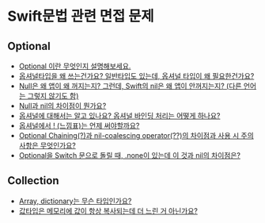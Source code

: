 # Swift문법 관련 면접 문제
## Optional
- [Optional 이란 무엇인지 설명해보세요.](https://github.com/Allen30-study/Interview/blob/main/01-Optional/01_Optional%EC%9D%B4%EB%9E%80%20%EB%AC%B4%EC%97%87%EC%9D%B8%EC%A7%80%20%EC%84%A4%EB%AA%85%ED%95%B4%EB%B3%B4%EC%84%B8%EC%9A%94%20copy.md)
- [옵셔널타입을 왜 쓰는건가요? 일반타입도 있는데, 옵셔널 타입이 왜 필요한건가요?](https://github.com/Allen30-study/Interview/blob/main/01-Optional/02_%EC%98%B5%EC%85%94%EB%84%90%ED%83%80%EC%9E%85%EC%9D%84%20%EC%99%9C%20%EC%93%B0%EB%8A%94%EA%B1%B4%EA%B0%80%EC%9A%94%3F%20%EC%9D%BC%EB%B0%98%ED%83%80%EC%9E%85%EB%8F%84%20%EC%9E%88%EB%8A%94%EB%8D%B0%2C%20%EC%98%B5%EC%85%94%EB%84%90%20%ED%83%80%EC%9E%85%EC%9D%B4%20%EC%99%9C%20%ED%95%84%EC%9A%94%ED%95%9C%EA%B1%B4%EA%B0%80%EC%9A%94%3F.md)
- [Null은 왜 앱이 왜 꺼지는지? 그런데, Swift의 nil은 왜 앱이 안꺼지는지? (다른 언어는 그렇지 않기도 함)](https://github.com/Allen30-study/Interview/blob/main/01-Optional/03_Null%EC%9D%80%20%EC%99%9C%20%EC%95%B1%EC%9D%B4%20%EC%99%9C%20%EA%BA%BC%EC%A7%80%EB%8A%94%EC%A7%80%3F%20%EA%B7%B8%EB%9F%B0%EB%8D%B0%2C%20Swift%EC%9D%98%20nil%EC%9D%80%20%EC%99%9C%20%EC%95%B1%EC%9D%B4%20%EC%95%88%EA%BA%BC%EC%A7%80%EB%8A%94%EC%A7%80%3F%20(%EB%8B%A4%EB%A5%B8%20%EC%96%B8%EC%96%B4%EB%8A%94%20%EA%B7%B8%EB%A0%87%EC%A7%80%20%EC%95%8A%EA%B8%B0%EB%8F%84%20%ED%95%A8).md)
- [Null과 nil의 차이점이 뭔가요?](https://github.com/Allen30-study/Interview/blob/main/01-Optional/04_Null%EA%B3%BC%20nil%EC%9D%98%20%EC%B0%A8%EC%9D%B4%EC%A0%90%EC%9D%B4%20%EB%AD%94%EA%B0%80%EC%9A%94%3F.md)
- [옵셔널에 대해서는 알고 있나요? 옵셔널 바인딩 처리는 어떻게 하나요?](https://github.com/Allen30-study/Interview/blob/main/01-Optional/05_%EC%98%B5%EC%85%94%EB%84%90%EC%97%90%20%EB%8C%80%ED%95%B4%EC%84%9C%EB%8A%94%20%EC%95%8C%EA%B3%A0%20%EC%9E%88%EB%82%98%EC%9A%94%3F%20%EC%98%B5%EC%85%94%EB%84%90%20%EB%B0%94%EC%9D%B8%EB%94%A9%20%EC%B2%98%EB%A6%AC%EB%8A%94%20%EC%96%B4%EB%96%BB%EA%B2%8C%20%ED%95%98%EB%82%98%EC%9A%94%3F.md)
- [옵셔널에서 ! (느낌표)는 언제 써야할까요?](https://github.com/Allen30-study/Interview/blob/main/01-Optional/06_%EC%98%B5%EC%85%94%EB%84%90%EC%97%90%EC%84%9C%20!%20(%EB%8A%90%EB%82%8C%ED%91%9C)%EB%8A%94%20%EC%96%B8%EC%A0%9C%20%EC%8D%A8%EC%95%BC%ED%95%A0%EA%B9%8C%EC%9A%94%3F.md)
- [Optional Chaining(?)과 nil-coalescing operator(??)의 차이점과 사용 시 주의사항은 무엇인가요?](https://github.com/Allen30-study/Interview/blob/main/01-Optional/07_Optional%20Chaining(%3F)%EA%B3%BC%20nil-coalescing%20operator(%3F%3F)%EC%9D%98%20%EC%B0%A8%EC%9D%B4%EC%A0%90%EA%B3%BC%20%EC%82%AC%EC%9A%A9%20%EC%8B%9C%20%EC%A3%BC%EC%9D%98%EC%82%AC%ED%95%AD%EC%9D%80%20%EB%AC%B4%EC%97%87%EC%9D%B8%EA%B0%80%EC%9A%94%3F.md)
- [Optional을 Switch 문으로 돌릴 때, .none이 있는데 이 것과 nil의 차이점은?](https://github.com/Allen30-study/Interview/blob/main/01-Optional/08_Optional%EC%9D%84%20Switch%20%EB%AC%B8%EC%9C%BC%EB%A1%9C%20%EB%8F%8C%EB%A6%B4%20%EB%95%8C%2C%20.none%EC%9D%B4%20%EC%9E%88%EB%8A%94%EB%8D%B0%20%EC%9D%B4%20%EA%B2%83%EA%B3%BC%20nil%EC%9D%98%20%EC%B0%A8%EC%9D%B4%EC%A0%90%EC%9D%80%3F.md)

## Collection
- [Array, dictionary는 무슨 타입인가요?](https://github.com/Allen30-study/Interview/blob/main/02-Collection/01_Array%2C%20dictionary%EB%8A%94%20%EB%AC%B4%EC%8A%A8%20%ED%83%80%EC%9E%85%EC%9D%B8%EA%B0%80%EC%9A%94%3F.md)
- [값타입은 메모리에 값이 항상 복사되는데 더 느린 거 아닌가요?](https://github.com/Allen30-study/Interview/blob/main/02-Collection/02_%EA%B0%92%ED%83%80%EC%9E%85%EC%9D%80%20%EB%A9%94%EB%AA%A8%EB%A6%AC%EC%97%90%20%EA%B0%92%EC%9D%B4%20%ED%95%AD%EC%83%81%20%EB%B3%B5%EC%82%AC%EB%90%98%EB%8A%94%EB%8D%B0%20%EB%8D%94%20%EB%8A%90%EB%A6%B0%20%EA%B1%B0%20%EC%95%84%EB%8B%8C%EA%B0%80%EC%9A%94%3F.md)